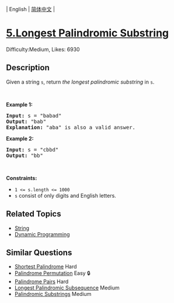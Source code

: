 
| English | [简体中文](problem_zh.md) |

# [5.Longest Palindromic Substring](https://leetcode.com/problems/longest-palindromic-substring/)
Difficulty:Medium, Likes: 6930

## Description

<p>Given a string <code>s</code>, return <em>the longest</em> <span data-keyword="palindromic-string"><em>palindromic</em></span> <span data-keyword="substring-nonempty"><em>substring</em></span> in <code>s</code>.</p>

<p>&nbsp;</p>
<p><strong class="example">Example 1:</strong></p>

<pre>
<strong>Input:</strong> s = &quot;babad&quot;
<strong>Output:</strong> &quot;bab&quot;
<strong>Explanation:</strong> &quot;aba&quot; is also a valid answer.
</pre>

<p><strong class="example">Example 2:</strong></p>

<pre>
<strong>Input:</strong> s = &quot;cbbd&quot;
<strong>Output:</strong> &quot;bb&quot;
</pre>

<p>&nbsp;</p>
<p><strong>Constraints:</strong></p>

<ul>
	<li><code>1 &lt;= s.length &lt;= 1000</code></li>
	<li><code>s</code> consist of only digits and English letters.</li>
</ul>


## Related Topics

- [String](https://leetcode.com/tag/string/)
- [Dynamic Programming](https://leetcode.com/tag/dynamic-programming/)

## Similar Questions

- [Shortest Palindrome](../shortest-palindrome/README_EN.md) Hard 
- [Palindrome Permutation](../palindrome-permutation/README_EN.md) Easy 🔒
- [Palindrome Pairs](../palindrome-pairs/README_EN.md) Hard 
- [Longest Palindromic Subsequence](../longest-palindromic-subsequence/README_EN.md) Medium 
- [Palindromic Substrings](../palindromic-substrings/README_EN.md) Medium 
